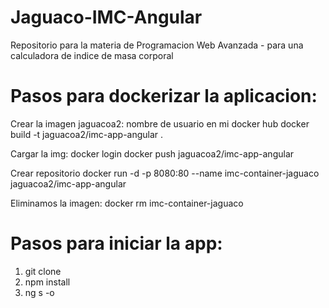 # Jaguaco-IMC-Angular
Repositorio para la materia de Programacion Web Avanzada - para una calculadora de indice de masa corporal 

# Pasos para dockerizar la aplicacion:
Crear la imagen jaguacoa2: nombre de usuario en mi docker hub docker build -t jaguacoa2/imc-app-angular .

Cargar la img: docker login docker push jaguacoa2/imc-app-angular

Crear repositorio docker run -d -p 8080:80 --name imc-container-jaguaco jaguacoa2/imc-app-angular

Eliminamos la imagen: docker rm imc-container-jaguaco

# Pasos para iniciar la app:
1. git clone
2. npm install
3. ng s -o
